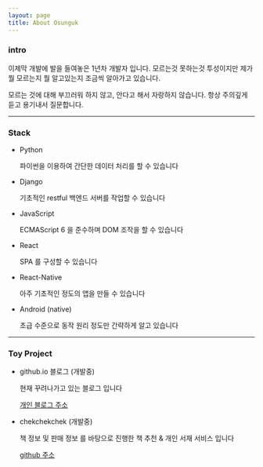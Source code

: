 ```yaml
---
layout: page
title: About Osunguk
---
```




### intro

이제막 개발에 발을 들여놓은 1년차 개발자 입니다. 모르는것 못하는것 투성이지만 제가 뭘 모르는지 뭘 알고있는지 조금씩 알아가고 있습니다. 

모르는 것에 대해 부끄러워 하지 않고, 안다고 해서 자랑하지 않습니다. 항상 주의깊게 듣고 용기내서 질문합니다.

---

### Stack

- Python

  파이썬을 이용하여 간단한 데이터 처리를 할 수 있습니다

- Django

  기초적인 restful 백엔드 서버를 작업할 수 있습니다

- JavaScript

  ECMAScript 6 을 준수하며 DOM 조작을 할 수 있습니다

- React

  SPA 를 구성할 수 있습니다

- React-Native

  아주 기초적인 정도의 앱을 만들 수 있습니다

- Android (native)

  초급 수준으로 동작 원리 정도만 간략하게 알고 있습니다

---

### Toy Project

- github.io 블로그 (개발중)

  현재 꾸려나가고 있는 블로그 입니다
  
  [개인 블로그 주소](https://osunguk.github.io/)

- chekchekchek (개발중)

  책 정보 및 판매 정보 를 바탕으로 진행한 책 추천 & 개인 서재 서비스 입니다

  [github 주소](https://github.com/osunguk/chekchekchek)


